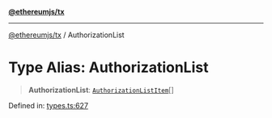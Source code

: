 [**@ethereumjs/tx**](../README.md)

***

[@ethereumjs/tx](../README.md) / AuthorizationList

# Type Alias: AuthorizationList

> **AuthorizationList**: [`AuthorizationListItem`](AuthorizationListItem.md)[]

Defined in: [types.ts:627](https://github.com/Dargon789/ethereumjs-monorepo/blob/master/packages/tx/src/types.ts#L627)
